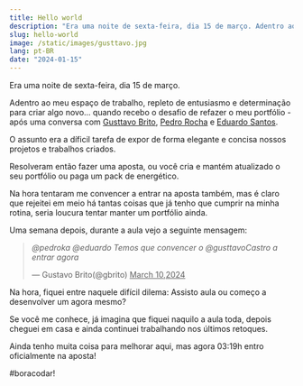 ```yaml
---
title: Hello world
description: "Era uma noite de sexta-feira, dia 15 de março. Adentro ao meu espaço de trabalho, repleto de entusiasmo e determinação para criar algo novo: meu novo portfólio."
slug: hello-world
image: /static/images/gusttavo.jpg
lang: pt-BR
date: "2024-01-15"
---
```


Era uma noite de sexta-feira, dia 15 de março.

Adentro ao meu espaço de trabalho, repleto de entusiasmo e determinação para criar algo novo... quando recebo o desafio de refazer o meu portfólio - após uma conversa com [Gusttavo Brito](https://www.linkedin.com/in/gustavobrito06/), [Pedro Rocha](https://www.linkedin.com/in/castrogusttavo) e [Eduardo Santos](https://www.linkedin.com/in/eduardo-dos-santos-301a721a8/).

O assunto era a díficil tarefa de expor de forma elegante e concisa nossos projetos e trabalhos criados.

Resolveram então fazer uma aposta, ou você cria e mantém atualizado o seu portfólio ou paga um pack de energético.

<!-- more -->

Na hora tentaram me convencer a entrar na aposta também, mas é claro que rejeitei em meio há tantas coisas que já tenho que cumprir na minha rotina, seria loucura tentar manter um portfólio ainda.

Uma semana depois, durante a aula vejo a seguinte mensagem:

> *@pedroka @eduardo Temos que convencer o @gusttavoCastro a entrar agora*
>
> — Gustavo Brito(@gbrito) <u>March 10,2024</u>

Na hora, fiquei entre naquele difícil dilema: Assisto aula ou começo a desenvolver um agora mesmo?

Se você me conhece, já imagina que fiquei naquilo a aula toda, depois cheguei em casa e ainda continuei trabalhando nos últimos retoques.

Ainda tenho muita coisa para melhorar aqui, mas agora 03:19h entro oficialmente na aposta!

#boracodar!